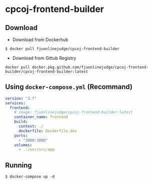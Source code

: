 # cpcoj-frontend-builder

## Download
* Download from Dockerhub
```
$ docker pull fjuonlinejudge/cpcoj-frontend-builder
```

* Download from Gittub Registry
```
docker pull docker.pkg.github.com/fjuonlinejudge/cpcoj-frontend-builder/cpcoj-frontend-builder:latest
```

## Using `docker-compose.yml` (Recommand)
```yml
version: "3.7"
services:
  frontend:
    # image: fjuonlinejudge/cpcoj-frontend-builder:latest
    container_name: frontend
    build:
      context: ./
      dockerfile: Dockerfile.dev   
    ports: 
      - "3000:3000"
    volumes:
      - .:/usr/src/app
```

## Running

```
$ docker-compose up -d
```
